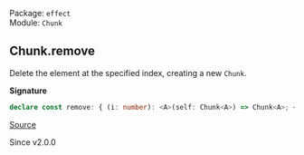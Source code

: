 Package: `effect`<br />
Module: `Chunk`<br />

## Chunk.remove

Delete the element at the specified index, creating a new `Chunk`.

**Signature**

```ts
declare const remove: { (i: number): <A>(self: Chunk<A>) => Chunk<A>; <A>(self: Chunk<A>, i: number): Chunk<A>; }
```

[Source](https://github.com/Effect-TS/effect/tree/main/packages/effect/src/Chunk.ts#L1236)

Since v2.0.0